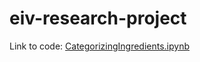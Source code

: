 # eiv-research-project

Link to code: [CategorizingIngredients.ipynb](code/clustering/CategorizingIngredients.ipynb)
